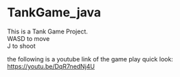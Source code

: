 # TankGame_java
This is a Tank Game Project. \
WASD to move \
J to shoot

the following is a youtube link of the game play quick look:\
https://youtu.be/DqR7nedNj4U
